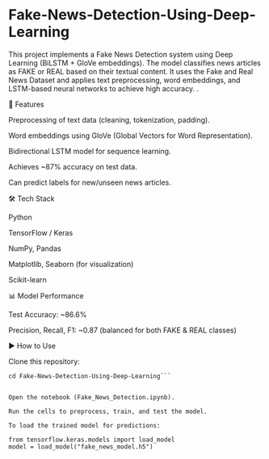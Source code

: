 # Fake-News-Detection-Using-Deep-Learning
This project implements a Fake News Detection system using Deep Learning (BiLSTM + GloVe embeddings). The model classifies news articles as FAKE or REAL based on their textual content.  It uses the Fake and Real News Dataset and applies text preprocessing, word embeddings, and LSTM-based neural networks to achieve high accuracy.
.

🚀 Features

Preprocessing of text data (cleaning, tokenization, padding).

Word embeddings using GloVe (Global Vectors for Word Representation).

Bidirectional LSTM model for sequence learning.

Achieves ~87% accuracy on test data.

Can predict labels for new/unseen news articles.

🛠️ Tech Stack

Python

TensorFlow / Keras

NumPy, Pandas

Matplotlib, Seaborn (for visualization)

Scikit-learn

📊 Model Performance

Test Accuracy: ~86.6%

Precision, Recall, F1: ~0.87 (balanced for both FAKE & REAL classes)

▶️ How to Use

Clone this repository:

```git clone https://github.com/your-username/Fake-News-Detection-Using-Deep-Learning.git
cd Fake-News-Detection-Using-Deep-Learning```


Open the notebook (Fake_News_Detection.ipynb).

Run the cells to preprocess, train, and test the model.

To load the trained model for predictions:

from tensorflow.keras.models import load_model
model = load_model("fake_news_model.h5")
